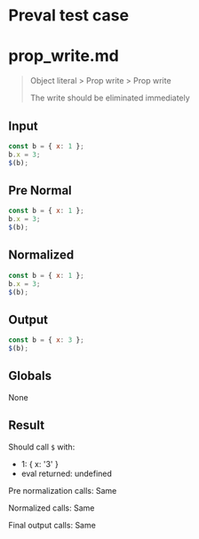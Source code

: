 # Preval test case

# prop_write.md

> Object literal > Prop write > Prop write
>
> The write should be eliminated immediately

## Input

`````js filename=intro
const b = { x: 1 };
b.x = 3;
$(b);
`````

## Pre Normal

`````js filename=intro
const b = { x: 1 };
b.x = 3;
$(b);
`````

## Normalized

`````js filename=intro
const b = { x: 1 };
b.x = 3;
$(b);
`````

## Output

`````js filename=intro
const b = { x: 3 };
$(b);
`````

## Globals

None

## Result

Should call `$` with:
 - 1: { x: '3' }
 - eval returned: undefined

Pre normalization calls: Same

Normalized calls: Same

Final output calls: Same
